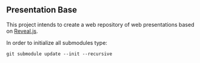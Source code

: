 ## Presentation Base

This project intends to create a web repository of web presentations based on [Reveal.js](https://github.com/hakimel/reveal.js/).

In order to initialize all submodules type:

  `git submodule update --init --recursive`
